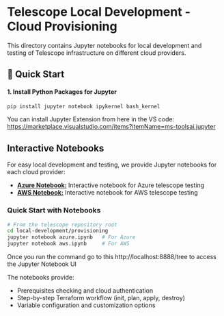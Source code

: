 # Telescope Local Development - Cloud Provisioning

This directory contains Jupyter notebooks for local development and testing of Telescope infrastructure on different cloud providers.

## 🚀 Quick Start

#### 1. Install Python Packages for Jupyter
```bash
pip install jupyter notebook ipykernel bash_kernel
```
You can install Jupyter Extension from here in the VS code: https://marketplace.visualstudio.com/items?itemName=ms-toolsai.jupyter

## Interactive Notebooks

For easy local development and testing, we provide Jupyter notebooks for each cloud provider:

- **[Azure Notebook:](./azure.ipynb)** Interactive notebook for Azure telescope testing
- **[AWS Notebook:](./aws.ipynb)** Interactive notebook for AWS telescope testing

### Quick Start with Notebooks

```bash
# From the telescope repository root
cd local-development/provisioning
jupyter notebook azure.ipynb   # For Azure
jupyter notebook aws.ipynb     # For AWS
```
Once you run the command go to this http://localhost:8888/tree to access the Jupyter Notebook UI

The notebooks provide:
- Prerequisites checking and cloud authentication
- Step-by-step Terraform workflow (init, plan, apply, destroy)
- Variable configuration and customization options
```

